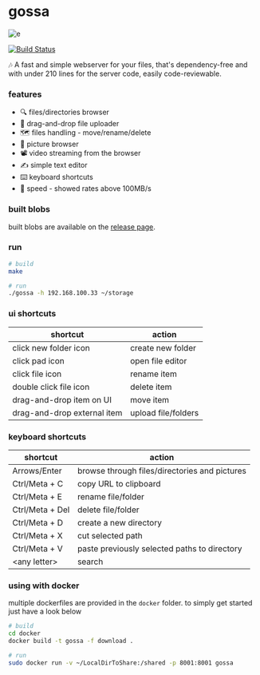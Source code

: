 gossa
=============

![e](https://user-images.githubusercontent.com/760637/52522293-942fa880-2c83-11e9-9f79-0a5b922bcc7f.gif)

[![Build Status](https://travis-ci.org/pldubouilh/gossa.svg?branch=master)](https://travis-ci.org/pldubouilh/gossa)

🎶 A fast and simple webserver for your files, that's dependency-free and with under 210 lines for the server code, easily code-reviewable.

### features
  * 🔍 files/directories browser
  * 📩 drag-and-drop file uploader
  * 🗺️ files handling - move/rename/delete
  * 📸 picture browser
  * 📽️ video streaming from the browser
  * ✍️ simple text editor
  * ⌨️ keyboard shortcuts
  * 🥂 speed - showed rates above 100MB/s

### built blobs
built blobs are available on the [release page](https://github.com/pldubouilh/gossa/releases).

### run
```sh
# build
make

# run
./gossa -h 192.168.100.33 ~/storage
```

### ui shortcuts
|shortcut | action|
| ------------- |-------------|
|click new folder icon | create new folder|
|click pad icon | open file editor|
|click file icon  | rename item|
|double click file icon | delete item|
|drag-and-drop item on UI | move item|
|drag-and-drop external item | upload file/folders|

### keyboard shortcuts
|shortcut | action|
|-------------|-------------|
|Arrows/Enter | browse through files/directories and pictures|
|Ctrl/Meta + C | copy URL to clipboard|
|Ctrl/Meta + E | rename file/folder|
|Ctrl/Meta + Del | delete file/folder|
|Ctrl/Meta + D | create a new directory|
|Ctrl/Meta + X | cut selected path|
|Ctrl/Meta + V | paste previously selected paths to directory|
|\<any letter\> | search|

### using with docker
multiple dockerfiles are provided in the `docker` folder. to simply get started just have a look below

```sh
# build
cd docker
docker build -t gossa -f download .

# run
sudo docker run -v ~/LocalDirToShare:/shared -p 8001:8001 gossa
```
